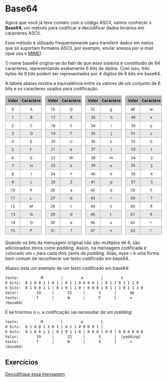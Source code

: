 # Base64

Agora que você já teve contato com o código ASCII, vamos conhecer o **Base64**, um método para codificar e decodificar dados binários em caracteres ASCII.

Esse método é utilizado frequentemente para transferir dados em meios que só suportam formatos ASCII, por exemplo, enviar anexos por e-mail (que usa o [MIME](https://pt.wikipedia.org/wiki/MIME)).

O nome base64 origina-se do fato de que esse sistema é constituido de 64 caracteres, representando exatamente 6 bits de dados. Com isso, três bytes de 8 bits podem ser representados por 4 digitos de 6 bits em base64.

A tabela abaixo mostra a equivalência entre os valores de um conjunto de 6 bits e os caracteres usados para codificação.

![](base64-table.png)

Quando os bits da mensagem original não são multiplos de 6, são adicionados zeros como _padding_. Assim, na mensagem codificada é colocado um `=` para cada dois zeros de _padding_. Aliás, esse `=` é uma forma bem comum de reconhecer um texto codificado em base64.

Abaixo está um exemplo de um texto codificado em base64:

```
texto:          M        |        a        |        n
8 bits:  0 1 0 0 1 1 0 1 | 0 1 1 0 0 0 0 1 | 0 1 1 0 1 1 1 0
6 bits:  0 1 0 0 1 1 | 0 1 0 1 1 0 | 0 0 0 1 0 1 | 1 0 1 1 1 0       
Valor:        19     |      22     |      5      |      46
texto:        T      |      W      |      F      |      u
(base64)
```
E se tirarmos o `n`, a codificação vai necessitar de um _padding_:
```
texto:          M        |        a        |  
8 bits:  0 1 0 0 1 1 0 1 | 0 1 1 0 0 0 0 1 |  
6 bits:  0 1 0 0 1 1 | 0 1 0 1 1 0 | 0 0 0 1 0 0 | 0 0 0 0 0 0      
Valor:        19     |      22     |      5      |  (padding)
texto:        T      |      W      |      E      |      =
(base64)
```
## Exercícios

[Decodifique essa mensagem](../../challenges/training/encodings/base64.md)
